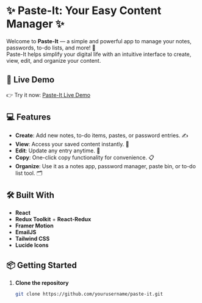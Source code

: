 # ✨ Paste-It: Your Easy Content Manager ✨

Welcome to **Paste-It** — a simple and powerful app to manage your notes, passwords, to-do lists, and more! 🎉  
Paste-It helps simplify your digital life with an intuitive interface to create, view, edit, and organize your content.

## 🚀 Live Demo

👉 Try it now: [Paste-It Live Demo](https://pasteit-sagar.netlify.app/)

## 💻 Features

- **Create**: Add new notes, to-do items, pastes, or password entries. ✍️  
- **View**: Access your saved content instantly. 👀  
- **Edit**: Update any entry anytime. 🔄  
- **Copy**: One-click copy functionality for convenience. 📋  
- **Organize**: Use it as a notes app, password manager, paste bin, or to-do list tool. 🗂️  

## 🛠️ Built With

- **React**
- **Redux Toolkit** + **React-Redux**
- **Framer Motion**
- **EmailJS**
- **Tailwind CSS**
- **Lucide Icons**

## 📦 Getting Started

1. **Clone the repository**  
   ```bash
   git clone https://github.com/yourusername/paste-it.git
```

